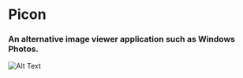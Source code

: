 # Picon
### An alternative image viewer application such as Windows Photos.
![Alt Text](https://imageup.ru/img9/4061937/preview.gif)